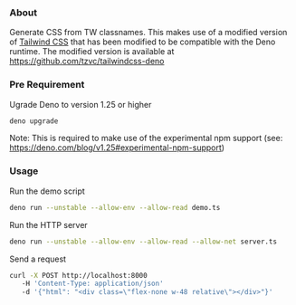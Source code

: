 ### About

Generate CSS from TW classnames. This makes use of a modified version of [Tailwind CSS](https://tailwindcss.com/) that has been modified to be compatible with the Deno runtime. The modified version is available at https://github.com/tzvc/tailwindcss-deno

### Pre Requirement

Ugrade Deno to version 1.25 or higher
```bash
deno upgrade
```
Note: This is required to make use of the experimental npm support (see: https://deno.com/blog/v1.25#experimental-npm-support)

### Usage

Run the demo script
```bash
deno run --unstable --allow-env --allow-read demo.ts
```

Run the HTTP server
```bash
deno run --unstable --allow-env --allow-read --allow-net server.ts
```

Send a request
```bash
curl -X POST http://localhost:8000
   -H 'Content-Type: application/json'
   -d '{"html": "<div class=\"flex-none w-48 relative\"></div>"}'
```
